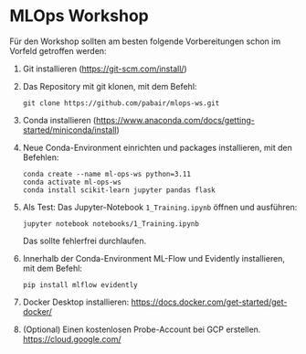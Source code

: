 # MLOps Workshop

Für den Workshop sollten am besten folgende Vorbereitungen schon im Vorfeld getroffen werden:

1. Git installieren (https://git-scm.com/install/)
2. Das Repository mit git klonen, mit dem Befehl:

	`git clone https://github.com/pabair/mlops-ws.git`

3. Conda installieren (https://www.anaconda.com/docs/getting-started/miniconda/install)
4. Neue Conda-Environment einrichten und packages installieren, mit den Befehlen:

	```
	conda create --name ml-ops-ws python=3.11
	conda activate ml-ops-ws
	conda install scikit-learn jupyter pandas flask
	```

5. Als Test: Das Jupyter-Notebook `1_Training.ipynb` öffnen und ausführen:

	`jupyter notebook notebooks/1_Training.ipynb`

	Das sollte fehlerfrei durchlaufen.

6. Innerhalb der Conda-Environment ML-Flow und Evidently installieren, mit dem Befehl:

	`pip install mlflow evidently`

7. Docker Desktop installieren: https://docs.docker.com/get-started/get-docker/

8. (Optional) Einen kostenlosen Probe-Account bei GCP erstellen. https://cloud.google.com/
